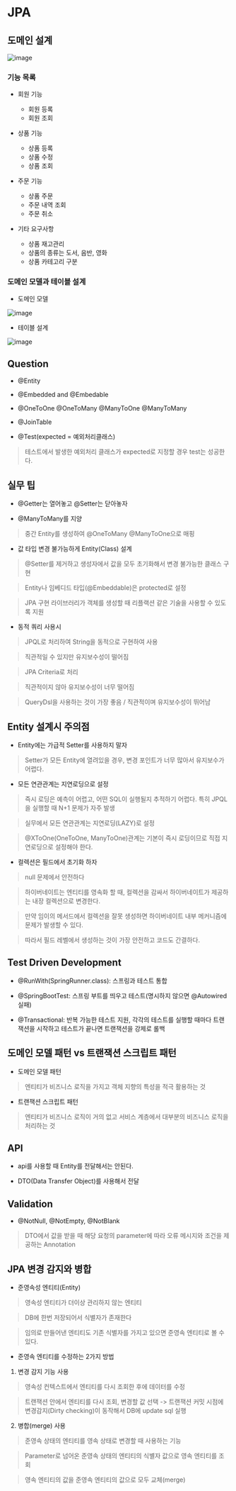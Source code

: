 JPA
=============

## 도메인 설계

![image](https://user-images.githubusercontent.com/94096054/150071826-a32a6495-04ac-4866-a081-0df227555ca1.png)

### 기능 목록

* 회원 기능

  + 회원 등록
  + 회원 조회

* 상품 기능

  + 상품 등록
  + 상품 수정
  + 상품 조회

* 주문 기능

  + 상품 주문
  + 주문 내역 조회
  + 주문 취소

* 기타 요구사항

  + 상품 재고관리 
  + 상품의 종류는 도서, 음반, 영화
  + 상품 카테고리 구분


### 도메인 모델과 테이블 설계

* 도메인 모델

![image](https://user-images.githubusercontent.com/94096054/150072061-092b5f2e-3707-41cf-9dad-2ff2b0a9d0e9.png)

* 테이블 설계

![image](https://user-images.githubusercontent.com/94096054/150072140-e667dc5f-dd7a-403c-85e3-a9da52d7c635.png)







## Question

* @Entity

* @Embedded and @Embedable

* @OneToOne @OneToMany @ManyToOne @ManyToMany

* @JoinTable

* @Test(expected = 예외처리클래스)

> 테스트에서 발생한 예외처리 클래스가 expected로 지정할 경우 test는 성공한다.


## 실무 팁

* @Getter는 열어놓고 @Setter는 닫아놓자

* @ManyToMany를 지양

> 중간 Entity를 생성하여 @OneToMany @ManyToOne으로 매핑 

* 값 타입 변경 불가능하게 Entity(Class) 설계

> @Setter를 제거하고 생성자에서 값을 모두 초기화해서 변경 불가능한 클래스 구현

> Entity나 임베디드 타입(@Embeddable)은 protected로 설정 

> JPA 구현 라이브러리가 객체를 생성할 때 리플랙션 같은 기술을 사용할 수 있도록 지원

* 동적 쿼리 사용시 

> JPQL로 처리하여 String을 동적으로 구현하여 사용

> 직관적일 수 있지만 유지보수성이 떨어짐

> JPA Criteria로 처리

> 직관적이지 않아 유지보수성이 너무 떨어짐

> QueryDsl을 사용하는 것이 가장 좋음 / 직관적이며 유지보수성이 뛰어남




## Entity 설계시 주의점

* Entity에는 가급적 Setter를 사용하지 말자

> Setter가 모든 Entity에 열려있을 경우, 변경 포인트가 너무 많아서 유지보수가 어렵다.

* 모든 연관관계는 지연로딩으로 설정

> 즉시 로딩은 예측이 어렵고, 어떤 SQL이 실행될지 추적하기 어렵다. 특히 JPQL을 실행할 때 N+1 문제가 자주 발생

> 실무에서 모든 연관관계는 지연로딩(LAZY)로 설정

> @XToOne(OneToOne, ManyToOne)관계는 기본이 즉시 로딩이므로 직접 지연로딩으로 설정해야 한다.

* 컬렉션은 필드에서 초기화 하자

> null 문제에서 안전하다

> 하이버네이트는 엔티티를 영속화 할 때, 컬렉션을 감싸서 하이버네이트가 제공하는 내장 컬렉션으로 변경한다. 

> 만약 임이의 메서드에서 컬렉션을 잘못 생성하면 하이버네이트 내부 메커니즘에 문제가 발생할 수 있다.

> 따라서 필드 레벨에서 생성하는 것이 가장 안전하고 코드도 간결하다.


## Test Driven Development

* @RunWith(SpringRunner.class): 스프링과 테스트 통합

* @SpringBootTest: 스프링 부트를 띄우고 테스트(명시하지 않으면 @Autowired 실패)

* @Transactional: 반복 가능한 테스트 지원, 각각의 테스트를 실행할 때마다 트랜잭션을 시작하고 테스트가 끝나면 트랜잭션을 강제로 롤백




## 도메인 모델 패턴 vs 트랜잭션 스크립트 패턴

* 도메인 모델 패턴

> 엔티티가 비즈니스 로직을 가지고 객체 지향의 특성을 적극 활용하는 것

* 트랜잭션 스크립트 패턴

> 엔티티가 비즈니스 로직이 거의 없고 서비스 계층에서 대부분의 비즈니스 로직을 처리하는 것


## API

* api를 사용할 때 Entity를 전달해서는 안된다.

* DTO(Data Transfer Object)를 사용해서 전달

## Validation

* @NotNull, @NotEmpty, @NotBlank

> DTO에서 값을 받을 때 해당 요청의 parameter에 따라 오류 메시지와 조건을 제공하는 Annotation




## JPA 변경 감지와 병합

* 준영속성 엔티티(Entity)

> 영속성 엔티티가 더이상 관리하지 않는 엔티티

> DB에 한번 저장되어서 식별자가 존재한다

> 임의로 만들어낸 엔티티도 기존 식별자를 가지고 있으면 준영속 엔티티로 볼 수 있다. 


* 준영속 엔티티를 수정하는 2가지 방법

1. 변경 감지 기능 사용

> 영속성 컨텍스트에서 엔티티를 다시 조회한 후에 데이터를 수정

> 트랜잭션 안에서 엔티티를 다시 조회, 변경할 값 선택 -> 트랜잭션 커밋 시점에 변경감지(Dirty checking)이 동작해서 DB에 update sql 실행



2. 병합(merge) 사용

> 준영속 상태의 엔티티를 영속 상태로 변경할 때 사용하는 기능

> Parameter로 넘어온 준영속 상태의 엔티티의 식별자 값으로 영속 엔티티를 조회

> 영속 엔티티의 값을 준영속 엔티티의 값으로 모두 교체(merge)





